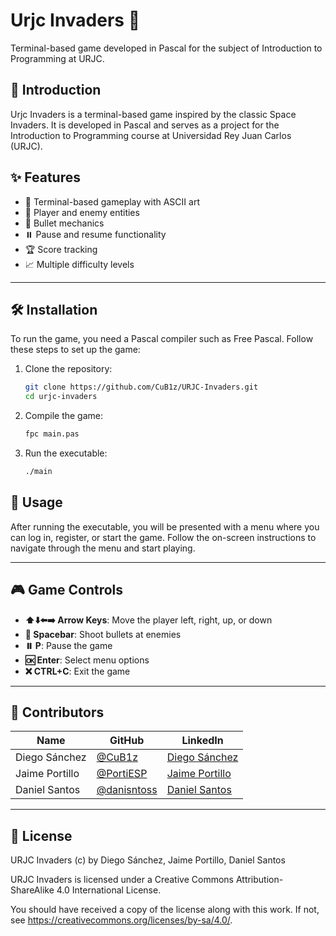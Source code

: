 # Urjc Invaders 🚀

Terminal-based game developed in Pascal for the subject of Introduction to Programming at URJC.

## 📖 Introduction
Urjc Invaders is a terminal-based game inspired by the classic Space Invaders. It is developed in Pascal and serves as a project for the Introduction to Programming course at Universidad Rey Juan Carlos (URJC).

## ✨ Features
- 🎨 Terminal-based gameplay with ASCII art
- 👾 Player and enemy entities
- 🔫 Bullet mechanics
- ⏸️ Pause and resume functionality
- 🏆 Score tracking
- 📈 Multiple difficulty levels

---

## 🛠️ Installation
To run the game, you need a Pascal compiler such as Free Pascal. Follow these steps to set up the game:

1. Clone the repository:
    ```sh
    git clone https://github.com/CuB1z/URJC-Invaders.git
    cd urjc-invaders
    ```

2. Compile the game:
    ```sh
    fpc main.pas
    ```

3. Run the executable:
    ```sh
    ./main
    ```

## 🚀 Usage
After running the executable, you will be presented with a menu where you can log in, register, or start the game. Follow the on-screen instructions to navigate through the menu and start playing.

---

## 🎮 Game Controls
- **⬆️⬇️⬅️➡️ Arrow Keys**: Move the player left, right, up, or down
- **🔫 Spacebar**: Shoot bullets at enemies
- **⏸️ P**: Pause the game
- **🆗 Enter**: Select menu options
- **❌ CTRL+C**: Exit the game

---

## 👥 Contributors

| Name          | GitHub                                       | LinkedIn                                                    |
| ------------- | -------------------------------------------- | ----------------------------------------------------------- |
| Diego Sánchez | [@CuB1z](https://github.com/CuB1z)           | [Diego Sánchez](https://www.linkedin.com/in/cub1z/)         |
| Jaime Portillo| [@PortiESP](https://github.com/PortiESP)     | [Jaime Portillo](https://www.linkedin.com/in/porti/)        |
| Daniel Santos | [@danisntoss](https://github.com/danisntoss) | [Daniel Santos](https://www.linkedin.com/in/danisntoss/)    |

---

## 📜 License

URJC Invaders (c) by Diego Sánchez, Jaime Portillo, Daniel Santos

URJC Invaders is licensed under a
Creative Commons Attribution-ShareAlike 4.0 International License.

You should have received a copy of the license along with this
work. If not, see <https://creativecommons.org/licenses/by-sa/4.0/>.
